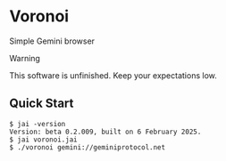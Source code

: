 # Voronoi

Simple Gemini browser

> [!WARNING]
> This software is unfinished. Keep your expectations low.

## Quick Start

```console
$ jai -version
Version: beta 0.2.009, built on 6 February 2025.
$ jai voronoi.jai
$ ./voronoi gemini://geminiprotocol.net
```
